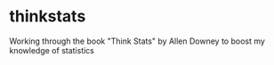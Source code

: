 # thinkstats
Working through the book "Think Stats" by Allen Downey to boost my knowledge of statistics
